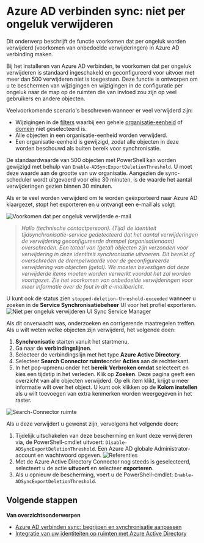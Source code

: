 <properties
   pageTitle="Azure AD verbinden sync: niet per ongeluk verwijderen | Microsoft Azure"
   description="Dit onderwerp beschrijft de functie voorkomen dat per ongeluk worden verwijderd (voorkomen van onbedoelde verwijderingen) in Azure AD verbinding maken."
   services="active-directory"
   documentationCenter=""
   authors="AndKjell"
   manager="femila"
   editor=""/>

<tags
   ms.service="active-directory"
   ms.devlang="na"
   ms.topic="article"
   ms.tgt_pltfrm="na"
   ms.workload="identity"
   ms.date="09/01/2016"
   ms.author="billmath"/>

# <a name="azure-ad-connect-sync-prevent-accidental-deletes"></a>Azure AD verbinden sync: niet per ongeluk verwijderen
Dit onderwerp beschrijft de functie voorkomen dat per ongeluk worden verwijderd (voorkomen van onbedoelde verwijderingen) in Azure AD verbinding maken.

Bij het installeren van Azure AD verbinden, te voorkomen dat per ongeluk verwijderen is standaard ingeschakeld en geconfigureerd voor uitvoer met meer dan 500 verwijderen niet is toegestaan. Deze functie is ontworpen om u te beschermen van wijzigingen en wijzigingen in de configuratie per ongeluk naar de map op de ruimten die van invloed zou zijn op veel gebruikers en andere objecten.

Veelvoorkomende scenario's beschreven wanneer er veel verwijderd zijn:

- Wijzigingen in de [filters](active-directory-aadconnectsync-configure-filtering.md) waarbij een gehele [organisatie-eenheid](active-directory-aadconnectsync-configure-filtering.md#organizational-unitbased-filtering) of [domein](active-directory-aadconnectsync-configure-filtering.md#domain-based-filtering) niet geselecteerd is.
- Alle objecten in een organisatie-eenheid worden verwijderd.
- Een organisatie-eenheid is gewijzigd, zodat alle objecten in deze worden beschouwd als buiten bereik voor synchronisatie.

De standaardwaarde van 500 objecten met PowerShell kan worden gewijzigd met behulp van `Enable-ADSyncExportDeletionThreshold`. U moet deze waarde aan de grootte van uw organisatie. Aangezien de sync-scheduler wordt uitgevoerd voor elke 30 minuten, is de waarde het aantal verwijderingen gezien binnen 30 minuten.

Als er te veel worden verwijderd om te worden geëxporteerd naar Azure AD klaargezet, stopt het exporteren en u ontvangt een e-mail als volgt:

![Voorkomen dat per ongeluk verwijderde e-mail](./media/active-directory-aadconnectsync-feature-prevent-accidental-deletes/email.png)

> *Hallo (technische contactpersoon). (Tijd) de identiteit tijdsynchronisatie-service gedetecteerd dat het aantal verwijderingen de verwijdering geconfigureerde drempel (organisatienaam) overschreden. Een totaal van (getal) objecten zijn verzonden voor verwijdering in deze identiteit synchronisatie uitvoeren. Dit bereikt of overschreden de drempelwaarde voor de geconfigureerde verwijdering van objecten (getal). We moeten bevestigen dat deze verwijderde items moeten worden verwerkt voordat het zal worden voortgezet. Zie het voorkomen van onbedoelde verwijderingen voor meer informatie over de fout in dit e-mailbericht.*

U kunt ook de status zien `stopped-deletion-threshold-exceeded` wanneer u zoeken in de **Service Synchronisatiebeheer** UI voor het profiel exporteren.
![Niet per ongeluk verwijderen UI Sync Service Manager](./media/active-directory-aadconnectsync-feature-prevent-accidental-deletes/syncservicemanager.png)

Als dit onverwacht was, onderzoeken en corrigerende maatregelen treffen. Als u wilt weten welke objecten zijn verwijderd, het volgende doen:

1. **Synchronisatie** starten vanuit het startmenu.
2. Ga naar de **verbindingslijnen**.
3. Selecteer de verbindingslijn met het type **Azure Active Directory**.
4. Selecteer **Search Connector ruimte**onder **Acties** aan de rechterkant.
5. In het pop-upmenu onder het **bereik** **Verbroken omdat** selecteert en kies een tijdstip in het verleden. Klik op **Zoeken**. Deze pagina geeft een overzicht van alle objecten verwijderd. Op elk item klikt, krijgt u meer informatie wilt over het object. U kunt ook klikken op de **Kolom instellen** als u wilt toevoegen van extra kenmerken worden weergegeven in het raster.

![Search-Connector ruimte](./media/active-directory-aadconnectsync-feature-prevent-accidental-deletes/searchcs.png)

Als u deze verwijdert u gewenst zijn, vervolgens het volgende doen:

1. Tijdelijk uitschakelen van deze bescherming en kunt deze verwijderen via, de PowerShell-cmdlet uitvoert: `Disable-ADSyncExportDeletionThreshold`. Een Azure AD globale Administrator-account en wachtwoord opgeven.
![Referenties](./media/active-directory-aadconnectsync-feature-prevent-accidental-deletes/credentials.png)
2. Met de Azure Active Directory Connector nog steeds is geselecteerd, selecteert u de actie **uitvoert** en selecteer **exporteren**.
3. Als u opnieuw de bescherming, voert u de PowerShell-cmdlet: `Enable-ADSyncExportDeletionThreshold`.

## <a name="next-steps"></a>Volgende stappen

**Van overzichtsonderwerpen**

- [Azure AD verbinden sync: begrijpen en synchronisatie aanpassen](active-directory-aadconnectsync-whatis.md)
- [Integratie van uw identiteiten op ruimten met Azure Active Directory](active-directory-aadconnect.md)
